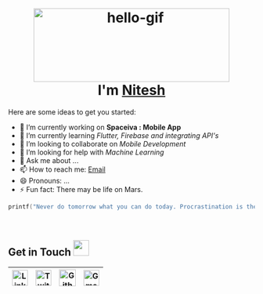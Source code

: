 <h1 align="center"> <img src="https://github.com/sainiteshb/sainiteshb/blob/master/assets/hello.gif" alt="hello-gif" width="400px" height="150px" ><br >I'm <a href="https://www.linkedin.com/in/sai-nitesh-684b271a5"> Nitesh </a> </h1>

Here are some ideas to get you started:

- 🔭 I’m currently working on **Spaceiva : Mobile App**
- 🌱 I’m currently learning  *Flutter, Firebase and integrating API's*
- 👯 I’m looking to collaborate on *Mobile Development* 
- 🤔 I’m looking for help with *Machine Learning*
- 💬 Ask me about ...
- 📫 How to reach me: <a href="mailto:sainitesh321@gmail.com">Email</a>
- 😄 Pronouns: ...
- ⚡ Fun fact: There may be life on Mars.

```C
printf("Never do tomorrow what you can do today. Procrastination is the thief of time. Quote by Charles Dickens.");
```
<br>

<h2>
Get in Touch <img src="https://github.com/sainiteshb/sainiteshb/blob/master/assets/Handshake.gif" height="32px">
</h2>

| [<img src="https://github.com/sainiteshb/sainiteshb/blob/master/assets/Linkedin.svg" alt="Linkedin Logo" width="32">](https://www.linkedin.com/in/sai-nitesh-684b271a5) |  [<img src="https://github.com/sainiteshb/sainiteshb/blob/master/assets/twitter.svg" alt="Twitter logo" width="32" height="32">](https://twitter.com/SaiNitesh13)| [<img src="https://cdn.svgporn.com/logos/github-icon.svg" alt="Github logo" width="34">](https://github.com/sainiteshb) | [<img src="https://github.com/sainiteshb/sainiteshb/blob/master/assets/Gmail.svg" alt="Gmail logo" height="32">](mailto:sainitesh321@gmail.com)
|:---:|:---:|:---:|:---:|

<br>
